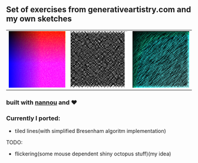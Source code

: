 ## Set of exercises from generativeartistry.com and my own sketches
|     |     |     |
| --- |:---:| ---:|
| [![1](examples/outputs/rnbw.png)](https://github.com/alekspickle/generative-sketches/blob/master/examples/outputs/rnbw.png) | [![2](examples/outputs/patterns.png)](https://github.com/alekspickle/generative-sketches/blob/master/examples/outputs/patterns.png) |[![3](examples/outputs/texture_sample.png)](https://github.com/alekspickle/generative-sketches/blob/master/examples/outputs/texture_sample.png)|

### built with [nannou](https://github.com/nannou-org/nannou) and ❤️

### Currently I ported:
- tiled lines(with simplified Bresenham algoritm implementation)

TODO:
- flickering(some mouse dependent shiny octopus stuff)(my idea)